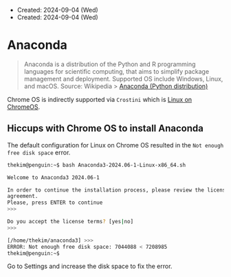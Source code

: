 * Created: 2024-09-04 (Wed)
* Created: 2024-09-04 (Wed)

# Anaconda

> Anaconda is a distribution of the Python and R programming languages for scientific computing, that aims to simplify package management and deployment. 
> Supported OS include Windows, Linux, and macOS.
> Source: Wikipedia > [Anaconda (Python distribution)](https://en.wikipedia.org/wiki/Anaconda_(Python_distribution))

Chrome OS is indirectly supported via `Crostini` which is [Linux on ChromeOS](https://chromeos.dev/en/linux#:~:text=Linux%20on%20ChromeOS%2C%20sometimes%20called,the%20best%20of%20both%20worlds.).

## Hiccups with Chrome OS to install Anaconda
The default configuration for Linux on Chrome OS resulted in the `Not enough free disk space` error.
```bash
thekim@penguin:~$ bash Anaconda3-2024.06-1-Linux-x86_64.sh 

Welcome to Anaconda3 2024.06-1

In order to continue the installation process, please review the license
agreement.
Please, press ENTER to continue
>>> 

Do you accept the license terms? [yes|no]
>>> 

[/home/thekim/anaconda3] >>> 
ERROR: Not enough free disk space: 7044088 < 7208985
thekim@penguin:~$ 
```
Go to Settings and increase the disk space to fix the error.
